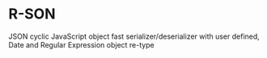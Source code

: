 # R-SON
JSON cyclic JavaScript object fast serializer/deserializer with user defined, Date and Regular Expression object re-type
